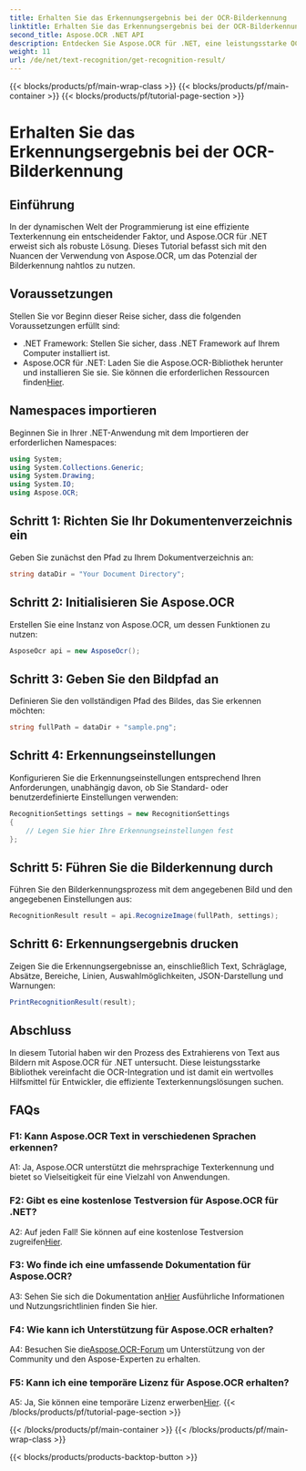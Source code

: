```yaml
---
title: Erhalten Sie das Erkennungsergebnis bei der OCR-Bilderkennung
linktitle: Erhalten Sie das Erkennungsergebnis bei der OCR-Bilderkennung
second_title: Aspose.OCR .NET API
description: Entdecken Sie Aspose.OCR für .NET, eine leistungsstarke OCR-Lösung für die nahtlose Texterkennung in Bildern.
weight: 11
url: /de/net/text-recognition/get-recognition-result/
---
```


{{< blocks/products/pf/main-wrap-class >}}
{{< blocks/products/pf/main-container >}}
{{< blocks/products/pf/tutorial-page-section >}}

# Erhalten Sie das Erkennungsergebnis bei der OCR-Bilderkennung

## Einführung

In der dynamischen Welt der Programmierung ist eine effiziente Texterkennung ein entscheidender Faktor, und Aspose.OCR für .NET erweist sich als robuste Lösung. Dieses Tutorial befasst sich mit den Nuancen der Verwendung von Aspose.OCR, um das Potenzial der Bilderkennung nahtlos zu nutzen.

## Voraussetzungen

Stellen Sie vor Beginn dieser Reise sicher, dass die folgenden Voraussetzungen erfüllt sind:

- .NET Framework: Stellen Sie sicher, dass .NET Framework auf Ihrem Computer installiert ist.
-  Aspose.OCR für .NET: Laden Sie die Aspose.OCR-Bibliothek herunter und installieren Sie sie. Sie können die erforderlichen Ressourcen finden[Hier](https://releases.aspose.com/ocr/net/).

## Namespaces importieren

Beginnen Sie in Ihrer .NET-Anwendung mit dem Importieren der erforderlichen Namespaces:

```csharp
using System;
using System.Collections.Generic;
using System.Drawing;
using System.IO;
using Aspose.OCR;
```

## Schritt 1: Richten Sie Ihr Dokumentenverzeichnis ein

Geben Sie zunächst den Pfad zu Ihrem Dokumentverzeichnis an:

```csharp
string dataDir = "Your Document Directory";
```

## Schritt 2: Initialisieren Sie Aspose.OCR

Erstellen Sie eine Instanz von Aspose.OCR, um dessen Funktionen zu nutzen:

```csharp
AsposeOcr api = new AsposeOcr();
```

## Schritt 3: Geben Sie den Bildpfad an

Definieren Sie den vollständigen Pfad des Bildes, das Sie erkennen möchten:

```csharp
string fullPath = dataDir + "sample.png";
```

## Schritt 4: Erkennungseinstellungen

Konfigurieren Sie die Erkennungseinstellungen entsprechend Ihren Anforderungen, unabhängig davon, ob Sie Standard- oder benutzerdefinierte Einstellungen verwenden:

```csharp
RecognitionSettings settings = new RecognitionSettings
{
    // Legen Sie hier Ihre Erkennungseinstellungen fest
};
```

## Schritt 5: Führen Sie die Bilderkennung durch

Führen Sie den Bilderkennungsprozess mit dem angegebenen Bild und den angegebenen Einstellungen aus:

```csharp
RecognitionResult result = api.RecognizeImage(fullPath, settings);
```

## Schritt 6: Erkennungsergebnis drucken

Zeigen Sie die Erkennungsergebnisse an, einschließlich Text, Schräglage, Absätze, Bereiche, Linien, Auswahlmöglichkeiten, JSON-Darstellung und Warnungen:

```csharp
PrintRecognitionResult(result);
```

## Abschluss

In diesem Tutorial haben wir den Prozess des Extrahierens von Text aus Bildern mit Aspose.OCR für .NET untersucht. Diese leistungsstarke Bibliothek vereinfacht die OCR-Integration und ist damit ein wertvolles Hilfsmittel für Entwickler, die effiziente Texterkennungslösungen suchen.

## FAQs

### F1: Kann Aspose.OCR Text in verschiedenen Sprachen erkennen?

A1: Ja, Aspose.OCR unterstützt die mehrsprachige Texterkennung und bietet so Vielseitigkeit für eine Vielzahl von Anwendungen.

### F2: Gibt es eine kostenlose Testversion für Aspose.OCR für .NET?

 A2: Auf jeden Fall! Sie können auf eine kostenlose Testversion zugreifen[Hier](https://releases.aspose.com/).

### F3: Wo finde ich eine umfassende Dokumentation für Aspose.OCR?

 A3: Sehen Sie sich die Dokumentation an[Hier](https://reference.aspose.com/ocr/net/) Ausführliche Informationen und Nutzungsrichtlinien finden Sie hier.

### F4: Wie kann ich Unterstützung für Aspose.OCR erhalten?

 A4: Besuchen Sie die[Aspose.OCR-Forum](https://forum.aspose.com/c/ocr/16) um Unterstützung von der Community und den Aspose-Experten zu erhalten.

### F5: Kann ich eine temporäre Lizenz für Aspose.OCR erhalten?

 A5: Ja, Sie können eine temporäre Lizenz erwerben[Hier](https://purchase.aspose.com/temporary-license/).
{{< /blocks/products/pf/tutorial-page-section >}}

{{< /blocks/products/pf/main-container >}}
{{< /blocks/products/pf/main-wrap-class >}}

{{< blocks/products/products-backtop-button >}}
